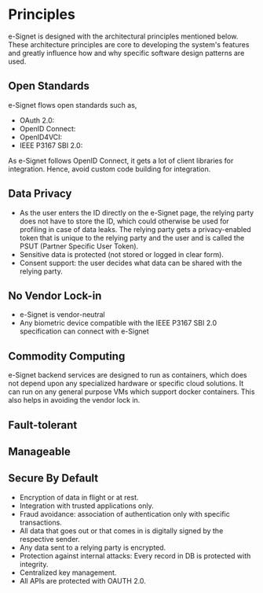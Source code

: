 # Principles

e-Signet is designed with the architectural principles mentioned below. These architecture principles are core to developing the system's features and greatly influence how and why specific software design patterns are used.

## Open Standards

e-Signet flows open standards such as,

* OAuth 2.0: <brief description>
* OpenID Connect: <brief description>
* OpenID4VCI: <brief description>
* IEEE P3167 SBI 2.0: <brief description>

As e-Signet follows OpenID Connect, it gets a lot of client libraries for integration. Hence, avoid custom code building for integration.

## Data Privacy

* As the user enters the ID directly on the e-Signet page, the relying party does not have to store the ID, which could otherwise be used for profiling in case of data leaks. The relying party gets a privacy-enabled token that is unique to the relying party and the user and is called the PSUT (Partner Specific User Token).
* Sensitive data is protected (not stored or logged in clear form).
* Consent support: the user decides what data can be shared with the relying party.

## No Vendor Lock-in
* e-Signet is vendor-neutral
* Any biometric device compatible with the IEEE P3167 SBI 2.0 specification can connect with e-Signet

## Commodity Computing

e-Signet backend services are designed to run as containers, which does not depend upon any specialized hardware or specific cloud solutions. It can run on any general purpose VMs which support docker containers. This also helps in avoiding the vendor lock in.

## Fault-tolerant

## Manageable

## Secure By Default

* Encryption of data in flight or at rest.
* Integration with trusted applications only.
* Fraud avoidance: association of authentication only with specific transactions.
* All data that goes out or that comes in is digitally signed by the respective sender.
* Any data sent to a relying party is encrypted.
* Protection against internal attacks: Every record in DB is protected with integrity.
* Centralized key management.
* All APIs are protected with OAUTH 2.0.